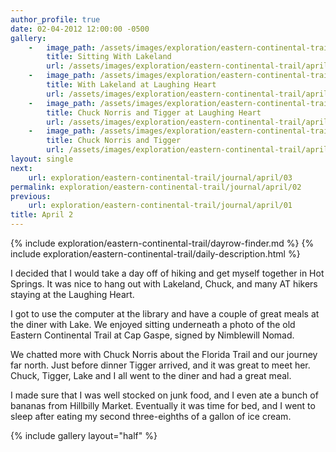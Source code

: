 ```yaml
---
author_profile: true
date: 02-04-2012 12:00:00 -0500
gallery:
    -   image_path: /assets/images/exploration/eastern-continental-trail/april/small/2-1.jpg
        title: Sitting With Lakeland
        url: /assets/images/exploration/eastern-continental-trail/april/large/2-1.jpg
    -   image_path: /assets/images/exploration/eastern-continental-trail/april/small/2-2.jpg
        title: With Lakeland at Laughing Heart
        url: /assets/images/exploration/eastern-continental-trail/april/large/2-2.jpg
    -   image_path: /assets/images/exploration/eastern-continental-trail/april/small/2-3.jpg
        title: Chuck Norris and Tigger at Laughing Heart
        url: /assets/images/exploration/eastern-continental-trail/april/large/2-3.jpg
    -   image_path: /assets/images/exploration/eastern-continental-trail/april/small/2-4.jpg
        title: Chuck Norris and Tigger
        url: /assets/images/exploration/eastern-continental-trail/april/large/2-4.jpg
layout: single
next:
    url: exploration/eastern-continental-trail/journal/april/03
permalink: exploration/eastern-continental-trail/journal/april/02
previous:
    url: exploration/eastern-continental-trail/journal/april/01
title: April 2
---
```

{% include exploration/eastern-continental-trail/dayrow-finder.md %}
{% include exploration/eastern-continental-trail/daily-description.html %}

I decided that I would take a day off of hiking and get myself together in Hot Springs. It was nice to hang out with Lakeland, Chuck, and many AT hikers staying at the Laughing Heart.

I got to use the computer at the library and have a couple of great meals at the diner with Lake. We enjoyed sitting underneath a photo of the old Eastern Continental Trail at Cap Gaspe, signed by Nimblewill Nomad.

We chatted more with Chuck Norris about the Florida Trail and our journey far north. Just before dinner Tigger arrived, and it was great to meet her. Chuck, Tigger, Lake and I all went to the diner and had a great meal.

I made sure that I was well stocked on junk food, and I even ate a bunch of bananas from Hillbilly Market. Eventually it was time for bed, and I went to sleep after eating my second three-eighths of a gallon of ice cream.

{% include gallery layout="half" %}